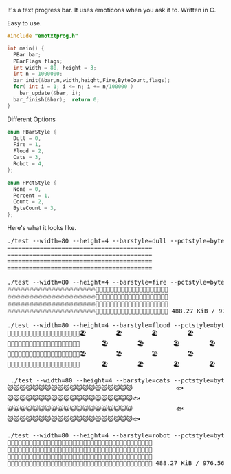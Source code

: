 It's a text progress bar.  It uses emoticons when you ask it to.  Written in C.

Easy to use.

```C
#include "emotxtprog.h"

int main() {
  PBar bar;
  PBarFlags flags;
  int width = 80, height = 3;
  int n = 1000000;
  bar_init(&bar,n,width,height,Fire,ByteCount,flags);
  for( int i = 1; i <= n; i += n/100000 )
    bar_update(&bar, i);
  bar_finish(&bar);  return 0;
}
```

Different Options

```C
enum PBarStyle {
  Dull = 0,
  Fire = 1,
  Flood = 2,
  Cats = 3,
  Robot = 4,
};

enum PPctStyle {
  None = 0,
  Percent = 1,
  Count = 2,
  ByteCount = 3,
};
```

Here's what it looks like.

<pre>
./test --width=80 --height=4 --barstyle=dull --pctstyle=bytecount
========================================
========================================
========================================
========================================                                         488.27 KiB / 976.56 KiB

./test --width=80 --height=4 --barstyle=fire --pctstyle=bytecount
🔥🔥🔥🔥🔥🔥🔥🔥🔥🔥🔥🔥🔥🔥🔥🔥🔥🔥🔥🔥🌾🌾🌾🌾🌾🌾🏡🌾🌾🌾🌾🌾🌾🌾🌾🌾🌾🌾🌾🏡
🔥🔥🔥🔥🔥🔥🔥🔥🔥🔥🔥🔥🔥🔥🔥🔥🔥🔥🔥🔥🏡🌾🌾🌾🌾🌾🌾🌾🌾🌾🌾🌾🌾🏡🌾🌾🌾🌾🌾🌾
🔥🔥🔥🔥🔥🔥🔥🔥🔥🔥🔥🔥🔥🔥🔥🔥🔥🔥🔥🔥🌾🌾🌾🌾🌾🌾🏡🌾🌾🌾🌾🌾🌾🌾🌾🌾🌾🌾🌾🏡
🔥🔥🔥🔥🔥🔥🔥🔥🔥🔥🔥🔥🔥🔥🔥🔥🔥🔥🔥🔥🏡🌾🌾🌾🌾🌾🌾🌾🌾🌾🌾🌾🌾🏡🌾🌾🌾🌾🌾🌾 488.27 KiB / 976.56 KiB

./test --width=80 --height=4 --barstyle=flood --pctstyle=bytecount
🌊🌊🌊🌊🌊🌊🌊🌊🌊🌊🌊🌊🌊🌊🌊🌊🌊🌊🌊🌊🏖️        🏖️        🏖️        🏖️
🌊🌊🌊🌊🌊🌊🌊🌊🌊🌊🌊🌊🌊🌊🌊🌊🌊🌊🌊🌊      🏖️        🏖️        🏖️        🏖️
🌊🌊🌊🌊🌊🌊🌊🌊🌊🌊🌊🌊🌊🌊🌊🌊🌊🌊🌊🌊🏖️        🏖️        🏖️        🏖️
🌊🌊🌊🌊🌊🌊🌊🌊🌊🌊🌊🌊🌊🌊🌊🌊🌊🌊🌊🌊      🏖️        🏖️        🏖️        🏖️   488.27 KiB / 976.56 KiB
  
 ./test --width=80 --height=4 --barstyle=cats --pctstyle=bytecount
😺😺😺😺😺😺😺😺😺😺😺😺😺😺😺😺😺😺😺😺            🐟                        🐟
😺😺😺😺😺😺😺😺😺😺😺😺😺😺😺😺😺😺😺😺🐟                        🐟
😺😺😺😺😺😺😺😺😺😺😺😺😺😺😺😺😺😺😺😺            🐟                        🐟
😺😺😺😺😺😺😺😺😺😺😺😺😺😺😺😺😺😺😺😺🐟                        🐟             488.27 KiB / 976.56 KiB

./test --width=80 --height=4 --barstyle=robot --pctstyle=bytecount
🤖🤖🤖🤖🤖🤖🤖🤖🤖🤖🤖🤖🤖🤖🤖🤖🤖🤖🤖🤖📄📄📄📄📄📄📄📄📄📄📄📄📄📄📄📄📄📄📄📄
🤖🤖🤖🤖🤖🤖🤖🤖🤖🤖🤖🤖🤖🤖🤖🤖🤖🤖🤖🤖📄📄📄📄📄📄📄📄📄📄📄📄📄📄📄📄📄📄📄📄
🤖🤖🤖🤖🤖🤖🤖🤖🤖🤖🤖🤖🤖🤖🤖🤖🤖🤖🤖🤖📄📄📄📄📄📄📄📄📄📄📄📄📄📄📄📄📄📄📄📄
🤖🤖🤖🤖🤖🤖🤖🤖🤖🤖🤖🤖🤖🤖🤖🤖🤖🤖🤖🤖📄📄📄📄📄📄📄📄📄📄📄📄📄📄📄📄📄📄📄📄 488.27 KiB / 976.56 KiB
</pre>


